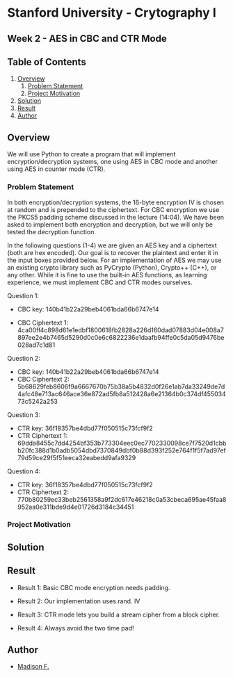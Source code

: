 # Stanford University - Crytography I

## Week 2 - AES in CBC and CTR Mode

## Table of Contents

1. [Overview](#overview)
    1. [Problem Statement](#problem)
    2. [Project Motivation](#project-motivation)
3. [Solution](#solution)
4. [Result](#result)
5. [Author](#author)

## Overview <a name="overview"></a>

We will use Python to create a program that will implement encryption/decryption systems, one using AES in CBC mode and another using AES in counter mode (CTR).

### Problem Statement <a name="problem"></a>

 In both encryption/decryption systems, the 16-byte encryption IV is chosen at random and is prepended to the ciphertext. For CBC encryption we use the PKCS5 padding scheme discussed  in the lecture (14:04).
 We have been asked to implement both encryption and decryption, but we will only be tested the decryption function.
 
 In the following questions (1-4) we are given an AES key and a ciphertext (both are  hex encoded).
 Our goal is to recover the plaintext and enter it in the input boxes provided below.
 For an implementation of AES we may use an existing crypto library such as PyCrypto  (Python), Crypto++  (C++), or any other. While it is fine to use the built-in AES functions, as learning experience, we must implement CBC and CTR modes ourselves.

 Question 1:
 
 * CBC key: 140b41b22a29beb4061bda66b6747e14
 
 * CBC Ciphertext 1:
4ca00ff4c898d61e1edbf1800618fb2828a226d160dad07883d04e008a7897ee2e4b7465d5290d0c0e6c6822236e1daafb94ffe0c5da05d9476be028ad7c1d81
 
 Question 2:
 
 * CBC key: 140b41b22a29beb4061bda66b6747e14
 * CBC Ciphertext 2:
5b68629feb8606f9a6667670b75b38a5b4832d0f26e1ab7da33249de7d4afc48e713ac646ace36e872ad5fb8a512428a6e21364b0c374df45503473c5242a253
 
 Question 3:
 
 * CTR key: 36f18357be4dbd77f050515c73fcf9f2
 * CTR Ciphertext 1: 69dda8455c7dd4254bf353b773304eec0ec7702330098ce7f7520d1cbbb20fc388d1b0adb5054dbd7370849dbf0b88d393f252e764f1f5f7ad97ef79d59ce29f5f51eeca32eabedd9afa9329
 
 Question 4:
 
 * CTR key: 36f18357be4dbd77f050515c73fcf9f2
 * CTR Ciphertext 2: 770b80259ec33beb2561358a9f2dc617e46218c0a53cbeca695ae45faa8952aa0e311bde9d4e01726d3184c34451
 
 ### Project Motivation <a name="project-motivation"></a>
 
 ## Solution <a name="solution"></a>

 ## Result <a name="result"></a>
 
* Result 1: Basic CBC mode encryption needs padding.

* Result 2: Our implementation uses rand. IV

* Result 3: CTR mode lets you build a stream cipher from a block cipher.

* Result 4: Always avoid the two time pad!

## Author<a name="author"></a>
* [Madison F.](https://github.com/madison-freeman)
